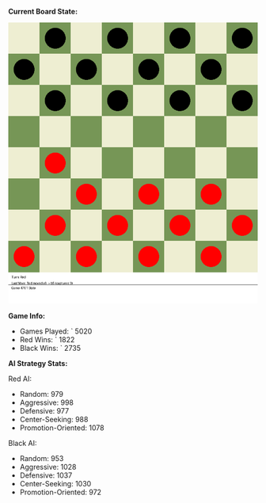 
**Current Board State:**  
<!-- START_GIF -->
![Checkers Game](./checkers_game.gif)
<!-- END_GIF -->

**Game Info:**  
- Games Played: `<!-- GAMES_PLAYED --> 5020
- Red Wins: `<!-- RED_WINS --> 1822
- Black Wins: `<!-- BLACK_WINS --> 2735

<!-- AI_STATS -->
**AI Strategy Stats:**

Red AI:
- Random: 979
- Aggressive: 998
- Defensive: 977
- Center-Seeking: 988
- Promotion-Oriented: 1078

Black AI:
- Random: 953
- Aggressive: 1028
- Defensive: 1037
- Center-Seeking: 1030
- Promotion-Oriented: 972
